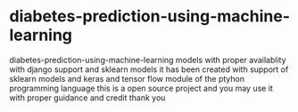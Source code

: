 # diabetes-prediction-using-machine-learning
diabetes-prediction-using-machine-learning models with proper availablity with django support and sklearn models
it has been created with support of sklearn models and keras and  tensor flow module of the ptyhon programming language 
this is a open source project and you may use it with proper guidance and credit
thank you
